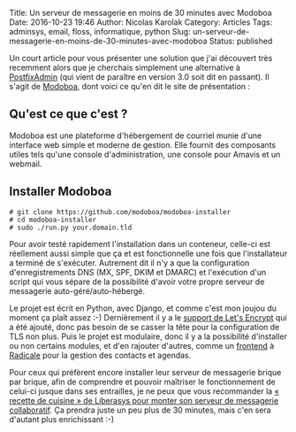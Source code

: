 Title: Un serveur de messagerie en moins de 30 minutes avec Modoboa
Date: 2016-10-23 19:46
Author: Nicolas Karolak
Category: Articles
Tags: adminsys, email, floss, informatique, python
Slug: un-serveur-de-messagerie-en-moins-de-30-minutes-avec-modoboa
Status: published

Un court article pour vous présenter une solution que j'ai découvert très recemment alors que je cherchais simplement une alternative à [PostfixAdmin](http://postfixadmin.sourceforge.net/) (qui vient de paraître en version 3.0 soit dit en passant). Il s'agit de [Modoboa](https://modoboa.org/fr/), dont voici ce qu'en dit le site de présentation :

Qu'est ce que c'est ?
---------------------

Modoboa est une plateforme d'hébergement de courriel munie d'une interface web simple et moderne de gestion. Elle fournit des composants utiles tels qu'une console d'administration, une console pour Amavis et un webmail.

Installer Modoboa
-----------------

```
# git clone https://github.com/modoboa/modoboa-installer
# cd modoboa-installer
# sudo ./run.py your.domain.tld
```

Pour avoir testé rapidement l'installation dans un conteneur, celle-ci est réellement aussi simple que ça et est fonctionnelle une fois que l'installateur a terminé de s'exécuter. Autrement dit il n'y a que la configuration d'enregistrements DNS (MX, SPF, DKIM et DMARC) et l'exécution d'un script qui vous sépare de la possibilité d'avoir votre propre serveur de messagerie auto-géré/auto-hébergé.

Le projet est écrit en Python, avec Django, et comme c'est mon joujou du moment ça plaît assez :-) Dernièrement il y a le [support de Let's Encrypt](https://modoboa.org/fr/weblog/2016/10/22/lets-encrypt-support/) qui a été ajouté, donc pas besoin de se casser la tête pour la configuration de TLS non plus. Puis le projet est modulaire, donc il y a la possibilité d'installer ou non certains modules, et d'en rajouter d'autres, comme un [frontend](https://github.com/modoboa/modoboa-radicale) à [Radicale](http://radicale.org/) pour la gestion des contacts et agendas.

Pour ceux qui préfèrent encore installer leur serveur de messagerie brique par brique, afin de comprendre et pouvoir maîtriser le fonctionnement de celui-ci jusque dans ses entrailles, je ne peux que vous recommander la [« recette de cuisine » de Liberasys pour monter son serveur de messagerie collaboratif](http://www.liberasys.com/recette-de-cuisine-serveur-de-messagerie-collaborative-inter-operant-et-sans-extensions-sisi/). Ça prendra juste un peu plus de 30 minutes, mais c'en sera d'autant plus enrichissant :-)
